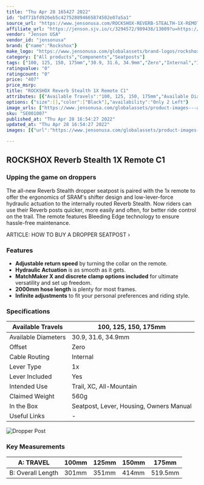 ```yaml
---
title: "Thu Apr 28 165427 2022"
id: "bdf71bfd926eb5c427528894665874502e07a5a1"
source_url: "https://www.jensonusa.com/ROCKSHOX-REVERB-STEALTH-1X-REMOTE-C1"
affiliate_url: "https://jenson.sjv.io/c/3294572/989438/13009?u=https://www.jensonusa.com/ROCKSHOX-REVERB-STEALTH-1X-REMOTE-C1"
vendor: "Jenson USA"
vendor_id: "jensonusa"
brand: {"name":"Rockshox"}
make_logo: "https://www.jensonusa.com/globalassets/brand-logos/rockshox.jpg"
category: ["All products","Components","Seatposts"]
tags: ["100, 125, 150, 175mm","30.9, 31.6, 34.9mm","Zero","Internal","1x","Yes","Trail, XC, All-Mountain","560g","Seatpost, Lever, Housing, Owners Manual","-","100mm","125mm","150mm","175mm","301mm","351mm","414mm","519.5mm"]
ratingvalue: "0"
ratingcount: "0"
price: "407"
price_msrp: 
title: "ROCKSHOX Reverb Stealth 1X Remote C1"
attributes: [{"Available Travels":"100, 125, 150, 175mm","Available Diameters":"30.9, 31.6, 34.9mm","Offset":"Zero","Cable Routing":"Internal","Lever Type":"1x","Lever Included":"Yes","Intended Use":"Trail, XC, All-Mountain","Claimed Weight":"560g","In the Box":"Seatpost, Lever, Housing, Owners Manual","Useful Links":"-","A: TRAVEL":"100mm","B: Overall Length":"301mm"}]
options: {"size":[],"color":["Black"],"availability":"Only 2 Left"}
image_urls: ["https://www.jensonusa.com/globalassets/product-images---all-assets/rockshox/se001007-black.jpg","https://www.jensonusa.com/globalassets/product-images---all-assets/rockshox/se001007_1-black.jpg","https://www.jensonusa.com/globalassets/product-images---all-assets/rockshox/se001007_2-black.jpg","https://www.jensonusa.com/globalassets/product-images---all-assets/rockshox/se001007_3-black.jpg"]
sku: "SE001007"
published_at: "Thu Apr 28 16:54:27 2022"
updated_at: "Thu Apr 28 16:54:27 2022"
images: [{"url":"https://www.jensonusa.com/globalassets/product-images---all-assets/rockshox/se001007-black.jpg","path":"full/9d32bdbd3d63696bb3321ccf4df3dd1e27482255.jpg","checksum":"ed2d93f23ce94e2e1e0de0078c7c659f","status":"downloaded"},{"url":"https://www.jensonusa.com/globalassets/product-images---all-assets/rockshox/se001007_1-black.jpg","path":"full/191a622eecab4791a15c1d831f952e988c2578ab.jpg","checksum":"d33f0dca8dd4e72d93b6848661c7d2ff","status":"downloaded"},{"url":"https://www.jensonusa.com/globalassets/product-images---all-assets/rockshox/se001007_2-black.jpg","path":"full/6eddd9bda3eae1483272f8e86d34967386b6413b.jpg","checksum":"0b2edb1ee2bc4ec49219139d44c7f233","status":"downloaded"},{"url":"https://www.jensonusa.com/globalassets/product-images---all-assets/rockshox/se001007_3-black.jpg","path":"full/c0b62a7eabccaa1e8e4dbaa75c9a359fc4e52f25.jpg","checksum":"d573a38f59e7ebb3bce71fced856424a","status":"downloaded"}]

---
```

## ROCKSHOX Reverb Stealth 1X Remote C1

### Upping the game on droppers

The all-new Reverb Stealth dropper seatpost is paired with the 1x remote to
offer the ergonomics of SRAM's shifter design and low-lever-force hydraulic
actuation to the internally routed Reverb Stealth. Now riders can use their
Reverb posts quicker, more easily and often, for better ride control on the
trail. The remote features Bleeding Edge technology to ensure hassle-free
maintenance.

ARTICLE: HOW TO BUY A DROPPER SEATPOST ›

### Features

  * **Adjustable return speed** by turning the collar on the remote.
  * **Hydraulic Actuation** is as smooth as it gets.
  * **MatchMaker X and discrete clamp options included** for ultimate versatility and set up freedom.
  * **2000mm hose length** is plenty for most frames.
  * **Infinite adjustments** to fit your personal preferences and riding style.

### Specifications

Available Travels | 100, 125, 150, 175mm  
---|---  
Available Diameters | 30.9, 31.6, 34.9mm  
Offset | Zero  
Cable Routing | Internal  
Lever Type | 1x  
Lever Included | Yes  
Intended Use | Trail, XC, All-Mountain  
Claimed Weight | 560g  
In the Box | Seatpost, Lever, Housing, Owners Manual  
Useful Links | -  
  
![Dropper Post](/globalassets/product-page-assets/seatpost-geo.jpg)

### Key Measurements

A: TRAVEL | 100mm | 125mm | 150mm | 175mm  
---|---|---|---|---  
B: Overall Length | 301mm | 351mm | 414mm | 519.5mm

